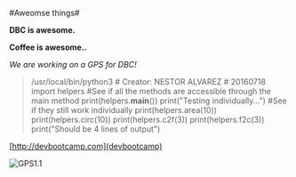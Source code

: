 
#Aweomse things#

__DBC is awesome.__

__Coffee is awesome..__


*We are working on a GPS for DBC!*

> /usr/local/bin/python3 # Creator: NESTOR ALVAREZ # 20160718 import helpers #See if all the methods are accessible through the main method print(helpers.__main__()) print("Testing individually...") #See if they still work individually print(helpers.area(10)) print(helpers.circ(10)) print(helpers.c2f(3)) print(helpers.f2c(3)) print("Should be 4 lines of output")

[http://devbootcamp.com](devbootcamp)

![GPS1.1](http://puu.sh/q7DL0/cc8df7ec19.png")